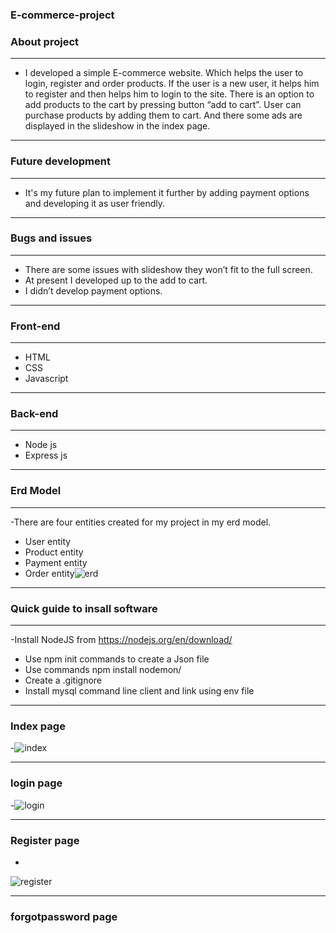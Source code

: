 ### E-commerce-project
### About project
***
- I developed a simple E-commerce website. Which helps the user to login, register and order products. If the user is a new user, it helps him to register and then helps him to login to the site. There is an option to add products to the cart by pressing button “add to cart”. User can purchase products by adding them to cart. And there some ads are displayed in the slideshow in the index page.
***
### Future development
***
- It's my future plan to implement it further by adding payment options and developing it as user friendly.
***
### Bugs and issues
***
- There are some issues with slideshow they won’t fit to the full screen.
- At present I developed up to the add to cart.
- I didn’t develop payment options.
***
### Front-end
***
- HTML
- CSS
- Javascript
***
### Back-end
***
- Node js
- Express js
***
### Erd Model
***
-There are four entities created for my project in my erd model.
- User entity
- Product entity
- Payment entity
- Order entity![erd](https://user-images.githubusercontent.com/69292786/168952440-6d0ef788-0220-4518-8541-59b66672f306.png)

***
### Quick guide to insall software
***
-Install NodeJS  from https://nodejs.org/en/download/
- Use npm init commands to create a Json file
- Use commands npm install nodemon/
- Create a .gitignore 
- Install mysql command line client and link using env file
***
### Index page
-![index](https://user-images.githubusercontent.com/69292786/168953028-eea9cc8a-72a2-46cb-8471-a7afca3f6597.png)
***
### login page
-![login](https://user-images.githubusercontent.com/69292786/168953092-16a35052-77f9-4081-9379-5e9e1d92e57e.png)
***
### Register page
-

![register](https://user-images.githubusercontent.com/69292786/168953157-32f98924-4bcb-4152-9250-1bd44b8a7787.png)

***
### forgotpassword page
